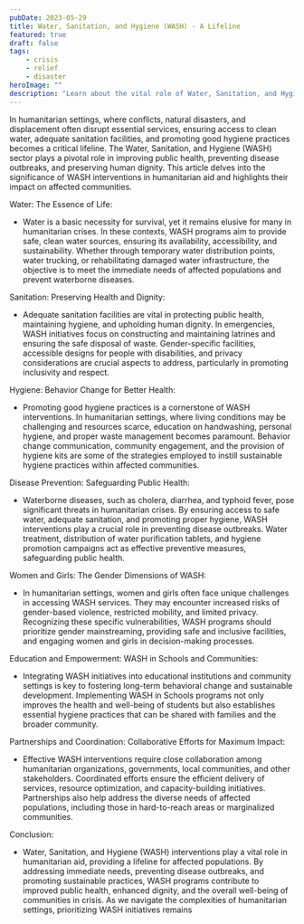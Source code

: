 ```yaml
---
pubDate: 2023-05-29
title: Water, Sanitation, and Hygiene (WASH) - A Lifeline
featured: true
draft: false
tags:
    - crisis
    - relief
    - disaster
heroImage: ""
description: "Learn about the vital role of Water, Sanitation, and Hygiene (WASH) interventions in humanitarian aid. Discover how these initiatives provide clean water, sanitation facilities, and promote hygiene practices to ensure public health and dignity in crisis-affected communities."
---
```


In humanitarian settings, where conflicts, natural disasters, and displacement often disrupt essential services, ensuring access to clean water, adequate sanitation facilities, and promoting good hygiene practices becomes a critical lifeline. The Water, Sanitation, and Hygiene (WASH) sector plays a pivotal role in improving public health, preventing disease outbreaks, and preserving human dignity. This article delves into the significance of WASH interventions in humanitarian aid and highlights their impact on affected communities.

Water: The Essence of Life:

-   Water is a basic necessity for survival, yet it remains elusive for many in humanitarian crises. In these contexts, WASH programs aim to provide safe, clean water sources, ensuring its availability, accessibility, and sustainability. Whether through temporary water distribution points, water trucking, or rehabilitating damaged water infrastructure, the objective is to meet the immediate needs of affected populations and prevent waterborne diseases.

Sanitation: Preserving Health and Dignity:

-   Adequate sanitation facilities are vital in protecting public health, maintaining hygiene, and upholding human dignity. In emergencies, WASH initiatives focus on constructing and maintaining latrines and ensuring the safe disposal of waste. Gender-specific facilities, accessible designs for people with disabilities, and privacy considerations are crucial aspects to address, particularly in promoting inclusivity and respect.

Hygiene: Behavior Change for Better Health:

-   Promoting good hygiene practices is a cornerstone of WASH interventions. In humanitarian settings, where living conditions may be challenging and resources scarce, education on handwashing, personal hygiene, and proper waste management becomes paramount. Behavior change communication, community engagement, and the provision of hygiene kits are some of the strategies employed to instill sustainable hygiene practices within affected communities.

Disease Prevention: Safeguarding Public Health:

-   Waterborne diseases, such as cholera, diarrhea, and typhoid fever, pose significant threats in humanitarian crises. By ensuring access to safe water, adequate sanitation, and promoting proper hygiene, WASH interventions play a crucial role in preventing disease outbreaks. Water treatment, distribution of water purification tablets, and hygiene promotion campaigns act as effective preventive measures, safeguarding public health.

Women and Girls: The Gender Dimensions of WASH:

-   In humanitarian settings, women and girls often face unique challenges in accessing WASH services. They may encounter increased risks of gender-based violence, restricted mobility, and limited privacy. Recognizing these specific vulnerabilities, WASH programs should prioritize gender mainstreaming, providing safe and inclusive facilities, and engaging women and girls in decision-making processes.

Education and Empowerment: WASH in Schools and Communities:

-   Integrating WASH initiatives into educational institutions and community settings is key to fostering long-term behavioral change and sustainable development. Implementing WASH in Schools programs not only improves the health and well-being of students but also establishes essential hygiene practices that can be shared with families and the broader community.

Partnerships and Coordination: Collaborative Efforts for Maximum Impact:

-   Effective WASH interventions require close collaboration among humanitarian organizations, governments, local communities, and other stakeholders. Coordinated efforts ensure the efficient delivery of services, resource optimization, and capacity-building initiatives. Partnerships also help address the diverse needs of affected populations, including those in hard-to-reach areas or marginalized communities.

Conclusion:

-   Water, Sanitation, and Hygiene (WASH) interventions play a vital role in humanitarian aid, providing a lifeline for affected populations. By addressing immediate needs, preventing disease outbreaks, and promoting sustainable practices, WASH programs contribute to improved public health, enhanced dignity, and the overall well-being of communities in crisis. As we navigate the complexities of humanitarian settings, prioritizing WASH initiatives remains
